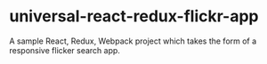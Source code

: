 # universal-react-redux-flickr-app
A sample React, Redux, Webpack project which takes the form of a responsive flicker search app. 
